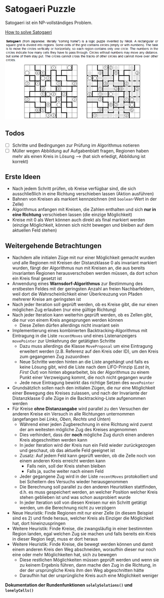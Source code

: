 # Satogaeri Puzzle
Satogaeri ist ein NP-vollständiges Problem.

[How to solve Satogaeri](http://www.nikoli.com/en/puzzles/satogaeri/rule.html)

![Satogaeri Puzzle](task/Satogaeri.png)

## Todos
* [ ] Schritte und Bedingungen zur Prüfung im Algorithmus notieren
* [ ] Müller wegen Abbildung auf Aufgabenblatt fragen, Regionen haben mehr als einen Kreis in Lösung
 --&gt; (hat sich erledigt, Abbildung ist korrekt)
 
## Erste Ideen
* Nach jedem Schritt prüfen, ob Kreise verfügbar sind, die sich
  ausschließlich in eine Richtung verschieben lassen (Aktion ausführen)
* Bahnen von Kreisen als markiert kennzeichnen (mit `boolean`-Wert in der Zelle)
* Algorithmus anfangen mit Kreisen, die Zahlen enthalten und sich **nur in eine Richtung**
  verschieben lassen (die einzige Möglichkeit)
* Kreise mit 0 als Wert können auch direkt als final markiert werden (einzige Möglichkeit,
  können sich nicht bewegen und bleiben auf dem aktuellen Feld stehen)
  
## Weitergehende Betrachtungen
* Nachdem alle initialen Züge mit nur einer Möglichkeit gemacht wurden und alle Regionen mit Kreisen der Distanzklasse 0
  als invariant markiert wurden, fängt der Algorithmus nun mit Kreisen an, die aus bereits invarianten Regionen herausverschoben
  werden müssen, da dort schon ein Kreis final gesetzt ist
* Anwendung eines **Warnsdorf-Algorithmus** zur Bestimmung des erstbesten Feldes mit der geringsten Anzahl an freien
  Nachbarfeldern, weil dort die Wahrscheinlichkeit einer Überkreuzung von Pfaden mehrerer Kreise am geringsten ist
* Nach jeder Iteration soll geprüft werden, ob es Kreise gibt, die nur einen möglichen Zug erlauben (nur eine gültige Richtung)
* Nach jeder Iteration kann weiterhin geprüft werden, ob es Zellen gibt, die nur von einem Kreis angesprungen werden können
    * Diese Zellen dürfen allerdings nicht invariant sein
* Implementierung eines kombinierten Backtracking-Algorithmus mit Eintragung in die Liste `recentMoves` und eines
  Listenanzeigers `movePointer` zur Umkehrung der getätigten Schritte
    * Dazu muss allerdings die Klasse `MoveProposal` um eine Eintragung erweitert werden (z.B. Referenz auf den Kreis
      oder ID), um den Kreis zum gegangenen Zug zuzuordnen
    * Neue Schritte werden hinten an die Liste angehängt und falls es keine Lösung gibt, wird die Liste nach dem
      LIFO-Prinzip (_Last In, First Out_) von hinten abgearbeitet, bis der Algorithmus zu einem Punkt einer Verzweigung
      kommt, die noch nicht gegangen wurde
    * Jede neue Eintragung bewirkt das richtige Setzen des `movePointer`
* Grundsätzlich sollen nach den initialen Zügen, die nur eine Möglichkeit einer Bewegung des Kreises zulassen, und nach
  der Invariante der Distanzklasse 0 alle Züge in die Backtracking-Liste aufgenommen werden
* Für Kreise **ohne Distanzangabe** wird parallel zu den Versuchen der anderen Kreise ein Versuch in alle Richtungen unternommen
  (angefangen bei _Links_, _Oben_, _Rechts_ und _Unten_)
    * Während einer jeden Zugberechnung in eine Richtung wird zuerst der am weitesten mögliche Zug des Kreises angenommen
    * Dies verhindert, dass der **noch** mögliche Zug durch einen anderen Kreis abgeschnitten werden kann
    * In jeder Iteration wird der Kreis nun ein Feld wieder zurückgezogen und geschaut, ob das aktuelle Feld geeignet ist
    * Zusatz: Auf jedem Feld kann geprüft werden, ob die Zelle noch von einem anderen Kreis erreicht werden kann
       * Falls nein, soll der Kreis stehen bleiben
       * Falls ja, suche weiter nach einem Feld
    * Jeder gegangene Zug wird in der Liste `recentMoves` protokolliert und bei Scheitern des Versuchs wieder herausgenommen
    * Die Berechnung soll parallel zu den anderen Heuristiken stattfinden, d.h. es muss gespeichert werden, an welcher Position
      welcher Kreis stehen geblieben ist und was schon ausprobiert wurde
    * In jeder Iteration soll von diesen Kreisen nur ein Schritt getätigt werden, um die Berechnung nicht zu verzögern
* Neue Heuristik: Finde Regionen mit nur einer Zelle (in diesem Beispiel sind es 2) und finde heraus, welcher Kreis als Einziger
  die Möglichkeit hat, dort hineinzuspringen
* Weitere Heuristik: Finde Kreise, die zwangsläufig in einer bestimmten Region landen, egal welchen Zug sie machen und falls bereits
  ein Kreis in dieser Region liegt, muss er dort heraus
* Weitere Heuristik: Finde Kreise, die bewegt werden können und damit einem anderen Kreis den Weg abschneiden, woraufhin dieser
  nur noch eine oder mehr Möglichkeiten hat, sich zu bewegen
    * Diese restlichen Möglichkeiten müssen geprüft werden und wenn sie zu keinem Ergebnis führen, dann mache den Zug in die
      Richtung, in der der ursprüngliche Kreis ihm den Weg abgeschnitten hätte
    * Daraufhin hat der ursprüngliche Kreis auch eine Möglichkeit weniger
    
    
 **Dokumentation der Rundenfunktionen `solelySolutions()` und `lonelyCells()`**
